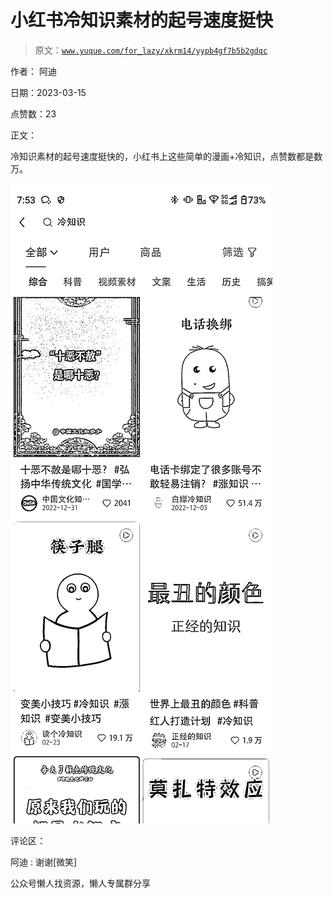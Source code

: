 # 小红书冷知识素材的起号速度挺快

> 原文：[`www.yuque.com/for_lazy/xkrm14/yypb4gf7b5b2gdqc`](https://www.yuque.com/for_lazy/xkrm14/yypb4gf7b5b2gdqc)



作者： 阿迪



日期：2023-03-15



点赞数：23



正文：



冷知识素材的起号速度挺快的，小红书上这些简单的漫画+冷知识，点赞数都是数万。



![](img/a2d0ef2f648a1cc254f590a781432c74.png)  

评论区：



阿迪 : 谢谢[微笑]



公众号懒人找资源，懒人专属群分享

